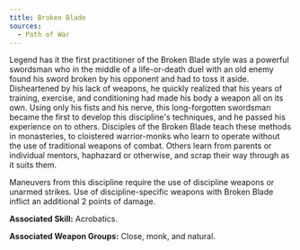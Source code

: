 ```yaml
---
title: Broken Blade
sources:
  - Path of War
---
```


Legend has it the first practitioner of the Broken Blade style was a powerful swordsman who in the middle of a life-or-death duel with an old enemy found his sword broken by his opponent and had to toss it aside. Disheartened by his lack of weapons, he quickly realized that his years of training, exercise, and conditioning had made his body a weapon all on its own. Using only his fists and his nerve, this long-forgotten swordsman became the first to develop this discipline's techniques, and he passed his experience on to others. Disciples of the Broken Blade teach these methods in monasteries, to cloistered warrior-monks who learn to operate without the use of traditional weapons of combat. Others learn from parents or individual mentors, haphazard or otherwise, and scrap their way through as it suits them.

Maneuvers from this discipline require the use of discipline weapons or unarmed strikes. Use of discipline-specific weapons with Broken Blade inflict an additional 2 points of damage.

**Associated Skill:** Acrobatics.

**Associated Weapon Groups:** Close, monk, and natural.
